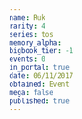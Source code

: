 ```yaml
---
name: Ruk
rarity: 4
series: tos
memory_alpha:
bigbook_tier: -1
events: 0
in_portal: true
date: 06/11/2017
obtained: Event
mega: false
published: true
---
```



